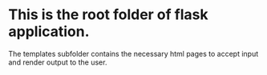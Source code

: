# This is the root folder of flask application.

The templates subfolder contains the necessary html pages to accept input and render output to the user.
